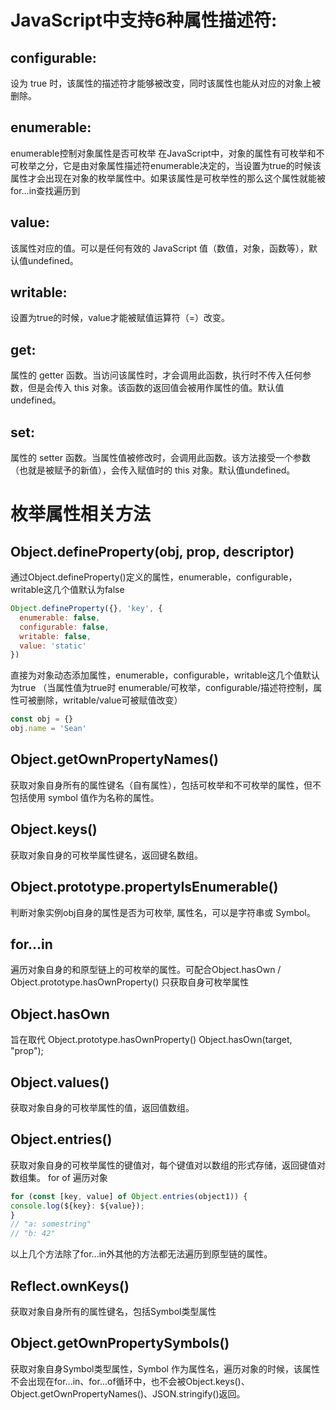 # JavaScript中支持6种属性描述符:

## configurable:

设为 true 时，该属性的描述符才能够被改变，同时该属性也能从对应的对象上被删除。

## enumerable:

enumerable控制对象属性是否可枚举
在JavaScript中，对象的属性有可枚举和不可枚举之分，它是由对象属性描述符enumerable决定的，当设置为true的时候该属性才会出现在对象的枚举属性中。如果该属性是可枚举性的那么这个属性就能被for…in查找遍历到

## value:

该属性对应的值。可以是任何有效的 JavaScript 值（数值，对象，函数等），默认值undefined。

## writable:

设置为true的时候，value才能被赋值运算符（=）改变。

## get:

属性的 getter 函数。当访问该属性时，才会调用此函数，执行时不传入任何参数，但是会传入 this 对象。该函数的返回值会被用作属性的值。默认值undefined。

## set:

属性的 setter 函数。当属性值被修改时，会调用此函数。该方法接受一个参数（也就是被赋予的新值），会传入赋值时的 this 对象。默认值undefined。

# 枚举属性相关方法

## Object.defineProperty(obj, prop, descriptor)

通过Object.defineProperty()定义的属性，enumerable，configurable，writable这几个值默认为false

```javascript
Object.defineProperty({}, 'key', {
  enumerable: false,
  configurable: false,
  writable: false,
  value: 'static'
})
```

直接为对象动态添加属性，enumerable，configurable，writable这几个值默认为true
（当属性值为true时 enumerable/可枚举，configurable/描述符控制，属性可被删除，writable/value可被赋值改变）

```javascript
const obj = {}
obj.name = 'Sean'
```

## Object.getOwnPropertyNames()

获取对象自身所有的属性键名（自有属性），包括可枚举和不可枚举的属性，但不包括使用 symbol 值作为名称的属性。

## Object.keys()

获取对象自身的可枚举属性键名，返回键名数组。

## Object.prototype.propertyIsEnumerable()

判断对象实例obj自身的属性是否为可枚举, 属性名，可以是字符串或 Symbol。

## for...in

遍历对象自身的和原型链上的可枚举的属性。可配合Object.hasOwn / Object.prototype.hasOwnProperty() 只获取自身可枚举属性

## Object.hasOwn

旨在取代 Object.prototype.hasOwnProperty()
Object.hasOwn(target, "prop");

## Object.values()

获取对象自身的可枚举属性的值，返回值数组。

## Object.entries()

获取对象自身的可枚举属性的键值对，每个键值对以数组的形式存储，返回键值对数组集。
for of 遍历对象

```javascript
for (const [key, value] of Object.entries(object1)) {
console.log(${key}: ${value});
}
// "a: somestring"
// "b: 42"
```

以上几个方法除了for...in外其他的方法都无法遍历到原型链的属性。

## Reflect.ownKeys()

获取对象自身所有的属性键名，包括Symbol类型属性

## Object.getOwnPropertySymbols()

获取对象自身Symbol类型属性，Symbol 作为属性名，遍历对象的时候，该属性不会出现在for...in、for...of循环中，也不会被Object.keys()、Object.getOwnPropertyNames()、JSON.stringify()返回。
